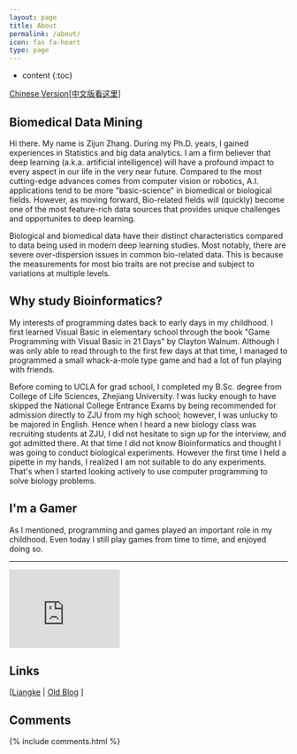 ```yaml
---
layout: page
title: About
permalink: /about/
icon: fas fa-heart
type: page
---
```


* content
{:toc}
<div>
<a href="#">Chinese Version[中文版看这里]</a>
</div>

## Biomedical Data Mining

Hi there. My name is Zijun Zhang. During my Ph.D. years, I gained experiences in Statistics and big data analytics. I am a firm 
believer that deep learning (a.k.a. artificial intelligence) will have a profound impact to every aspect in our life in the very near
future. Compared to the most cutting-edge advances comes from computer vision or robotics, A.I. applications tend to be more 
"basic-science" in biomedical or biological fields. However, as moving forward, Bio-related fields will (quickly) become one of the 
most feature-rich data sources that provides unique challenges and opportunites to deep learning.

Biological and biomedical data have their distinct characteristics compared to data being used in modern deep learning studies. Most 
notably, there are severe over-dispersion issues in common bio-related data. This is because the measurements for most bio traits are 
not precise and subject to variations at multiple levels. 

## Why study Bioinformatics?

My interests of programming dates back to early days in my childhood. I first learned Visual Basic in elementary school through the
book "Game Programming with Visual Basic in 21 Days" by Clayton Walnum. Although I was only able to read through to the first few days
at that time, I managed to programmed a small whack-a-mole type game and had a lot of fun playing with friends.

Before coming to UCLA for grad school, I completed my B.Sc. degree from College of Life Sciences, Zhejiang University. I was lucky enough to have skipped the National College Entrance Exams by being recommended for admission directly to ZJU from my high school; however, I was
unlucky to be majored in English. Hence when I heard a new biology class was recruiting students at ZJU, I did not
hesitate to sign up for the interview, and got admitted there. At that time I did not know Bioinformatics and thought I was going to 
conduct biological experiments. However the first time I held a pipette in my hands, I realized I am not suitable to do any 
experiments. That's when I started looking actively to use computer programming to solve biology problems.


## I'm a Gamer
As I mentioned, programming and games played an important role in my childhood. Even today I still play games from time to time, and 
enjoyed doing so.



<hr />

<iframe src="https://githubbadge.appspot.com/zj-zhang?s=1" style="border: 0;height: 142px;width: 200px;overflow: hidden;" frameBorder="0"></iframe>

## Links

[[Liangke](http://gouliangke.github.io) \| [Old Blog](https://zzjandglk.wordpress.com/)
]

## Comments

{% include comments.html %}
